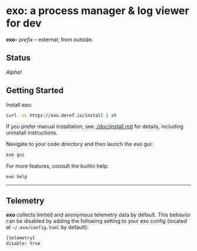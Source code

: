 # exo: a process manager & log viewer for dev

**exo-** _prefix_ – external; from outside.

## Status

_Alpha!_

## Getting Started

Install exo:

```bash
curl -sL https://exo.deref.io/install | sh
```

If you prefer manual installation, see [./doc/install.md](./doc/install.md) for
details, including uninstall instructions.

Navigate to your code directory and then launch the exo gui:

```bash
exo gui
```

For more features, consult the builtin help:

```bash
exo help
```

---

## Telemetry

**exo** collects limited and anonymous telemetry data by default. This behavior can be disabled by adding the following setting to your exo config (located at `~/.exo/config.toml` by default):
```bash
[telemetry]
disable: true
```

